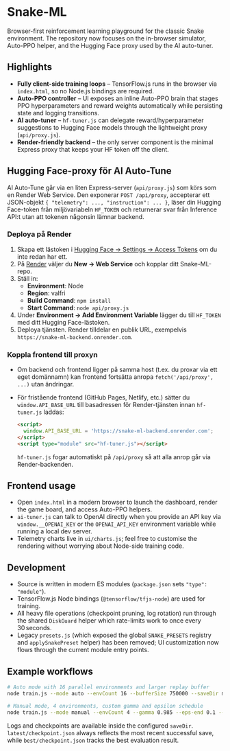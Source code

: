 # Snake-ML

Browser-first reinforcement learning playground for the classic Snake environment. The repository now focuses on the in-browser simulator, Auto-PPO helper, and the Hugging Face proxy used by the AI auto-tuner.

## Highlights

- **Fully client-side training loops** – TensorFlow.js runs in the browser via `index.html`, so no Node.js bindings are required.
- **Auto-PPO controller** – UI exposes an inline Auto-PPO brain that stages PPO hyperparameters and reward weights automatically while persisting state and logging transitions.
- **AI auto-tuner** – `hf-tuner.js` can delegate reward/hyperparameter suggestions to Hugging Face models through the lightweight proxy (`api/proxy.js`).
- **Render-friendly backend** – the only server component is the minimal Express proxy that keeps your HF token off the client.


## Hugging Face-proxy för AI Auto-Tune


AI Auto-Tune går via en liten Express-server (`api/proxy.js`) som körs som en Render Web Service. Den exponerar `POST /api/proxy`, accepterar ett JSON-objekt `{ "telemetry": ..., "instruction": ... }`, läser din Hugging Face-token från miljövariabeln `HF_TOKEN` och returnerar svar från Inference API:t utan att tokenen någonsin lämnar backend.

### Deploya på Render

1. Skapa ett lästoken i [Hugging Face → Settings → Access Tokens](https://huggingface.co/settings/tokens) om du inte redan har ett.
2. På [Render](https://dashboard.render.com/) väljer du **New → Web Service** och kopplar ditt Snake-ML-repo.
3. Ställ in:
   - **Environment**: Node
   - **Region**: valfri
   - **Build Command**: `npm install`
   - **Start Command**: `node api/proxy.js`
4. Under **Environment → Add Environment Variable** lägger du till `HF_TOKEN` med ditt Hugging Face-lästoken.
5. Deploya tjänsten. Render tilldelar en publik URL, exempelvis `https://snake-ml-backend.onrender.com`.

### Koppla frontend till proxyn

- Om backend och frontend ligger på samma host (t.ex. du proxar via ett eget domännamn) kan frontend fortsätta anropa `fetch('/api/proxy', ...)` utan ändringar.
- För fristående frontend (GitHub Pages, Netlify, etc.) sätter du `window.API_BASE_URL` till basadressen för Render-tjänsten innan `hf-tuner.js` laddas:

  ```html
  <script>
    window.API_BASE_URL = 'https://snake-ml-backend.onrender.com';
  </script>
  <script type="module" src="hf-tuner.js"></script>
  ```

  `hf-tuner.js` fogar automatiskt på `/api/proxy` så att alla anrop går via Render-backenden.


## Frontend usage

- Open `index.html` in a modern browser to launch the dashboard, render the game board, and access Auto-PPO helpers.
- `ai-tuner.js` can talk to OpenAI directly when you provide an API key via `window.__OPENAI_KEY` or the `OPENAI_API_KEY` environment variable while running a local dev server.
- Telemetry charts live in `ui/charts.js`; feel free to customise the rendering without worrying about Node-side training code.

## Development

- Source is written in modern ES modules (`package.json` sets `"type": "module"`).
- TensorFlow.js Node bindings (`@tensorflow/tfjs-node`) are used for training.
- All heavy file operations (checkpoint pruning, log rotation) run through the shared `DiskGuard` helper which rate-limits work to once every 30 seconds.
- Legacy `presets.js` (which exposed the global `SNAKE_PRESETS` registry and `applySnakePreset` helper) has been removed; UI customization now flows through the current module entry points.

## Example workflows

```bash
# Auto mode with 16 parallel environments and larger replay buffer
node train.js --mode auto --envCount 16 --bufferSize 750000 --saveDir models/auto-exp

# Manual mode, 4 environments, custom gamma and epsilon schedule
node train.js --mode manual --envCount 4 --gamma 0.985 --eps-end 0.1 --saveDir models/manual-finetune
```

Logs and checkpoints are available inside the configured `saveDir`. `latest/checkpoint.json` always reflects the most recent successful save, while `best/checkpoint.json` tracks the best evaluation result.
